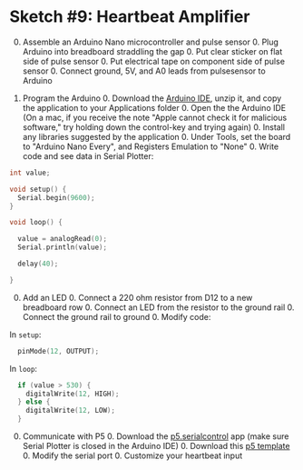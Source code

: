 # Sketch #9: Heartbeat Amplifier

0. Assemble an Arduino Nano microcontroller and pulse sensor
	0. Plug Arduino into breadboard straddling the gap
	0. Put clear sticker on flat side of pulse sensor
	0. Put electrical tape on component side of pulse sensor
	0. Connect ground, 5V, and A0 leads from pulsesensor to Arduino

0. Program the Arduino
	0. Download the [Arduino IDE](https://www.arduino.cc/en/main/software), unzip it, and copy the application to your Applications folder
	0. Open the the Arduino IDE (On a mac, if you receive the note "Apple cannot check it for malicious software," try holding down the control-key and trying again)
	0. Install any libraries suggested by the application
	0. Under Tools, set the board to "Arduino Nano Every", and Registers Emulation to "None"
	0. Write code and see data in Serial Plotter:
```c
int value;

void setup() {
  Serial.begin(9600);
}

void loop() {

  value = analogRead(0);
  Serial.println(value);

  delay(40);

}
```

0. Add an LED
	0. Connect a 220 ohm resistor from D12 to a new breadboard row
	0. Connect an LED from the resistor to the ground rail
	0. Connect the ground rail to ground
	0. Modify code:

In `setup`:
```c
  pinMode(12, OUTPUT);
```

In `loop`:
```c
  if (value > 530) {
    digitalWrite(12, HIGH);
  } else {
    digitalWrite(12, LOW);
  }
 ```

0. Communicate with P5
	0. Download the [p5.serialcontrol](https://github.com/p5-serial/p5.serialcontrol/releases) app (make sure Serial Plotter is closed in the Arduino IDE)
	0. Download this [p5 template](09_heartbeat_amplifer.zip)
	0. Modify the serial port
	0. Customize your heartbeat input

